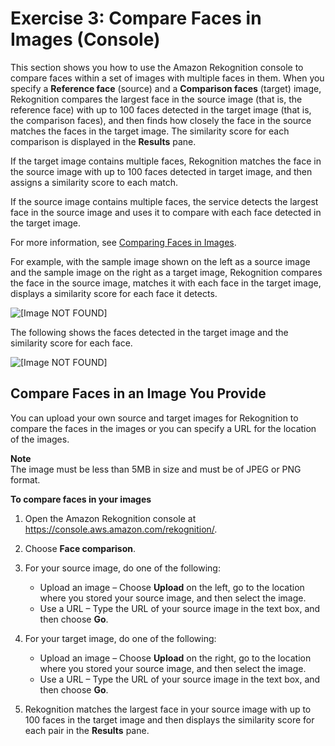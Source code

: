 # Exercise 3: Compare Faces in Images \(Console\)<a name="compare-faces-console"></a>

This section shows you how to use the Amazon Rekognition console to compare faces within a set of images with multiple faces in them\. When you specify a **Reference face** \(source\) and a **Comparison faces** \(target\) image, Rekognition compares the largest face in the source image \(that is, the reference face\) with up to 100 faces detected in the target image \(that is, the comparison faces\), and then finds how closely the face in the source matches the faces in the target image\. The similarity score for each comparison is displayed in the **Results** pane\.

If the target image contains multiple faces, Rekognition matches the face in the source image with up to 100 faces detected in target image, and then assigns a similarity score to each match\. 

If the source image contains multiple faces, the service detects the largest face in the source image and uses it to compare with each face detected in the target image\. 

For more information, see [Comparing Faces in Images](faces-comparefaces.md)\.

For example, with the sample image shown on the left as a source image and the sample image on the right as a target image, Rekognition compares the face in the source image, matches it with each face in the target image, displays a similarity score for each face it detects\.

![\[Image NOT FOUND\]](http://docs.aws.amazon.com/rekognition/latest/dg/images/sample-compare-faces.png)

The following shows the faces detected in the target image and the similarity score for each face\.

![\[Image NOT FOUND\]](http://docs.aws.amazon.com/rekognition/latest/dg/images/sample-compare-faces-score.png)

## Compare Faces in an Image You Provide<a name="compare-faces-own-image"></a>

You can upload your own source and target images for Rekognition to compare the faces in the images or you can specify a URL for the location of the images\.

**Note**  
The image must be less than 5MB in size and must be of JPEG or PNG format\.

**To compare faces in your images**

1. Open the Amazon Rekognition console at [https://console\.aws\.amazon\.com/rekognition/](https://console.aws.amazon.com/rekognition/)\.

1. Choose **Face comparison**\.

1. For your source image, do one of the following: 
   + Upload an image – Choose **Upload** on the left, go to the location where you stored your source image, and then select the image\. 
   + Use a URL – Type the URL of your source image in the text box, and then choose **Go**\.

1. For your target image, do one of the following: 
   + Upload an image – Choose **Upload** on the right, go to the location where you stored your source image, and then select the image\. 
   + Use a URL – Type the URL of your source image in the text box, and then choose **Go**\.

1. Rekognition matches the largest face in your source image with up to 100 faces in the target image and then displays the similarity score for each pair in the **Results** pane\.